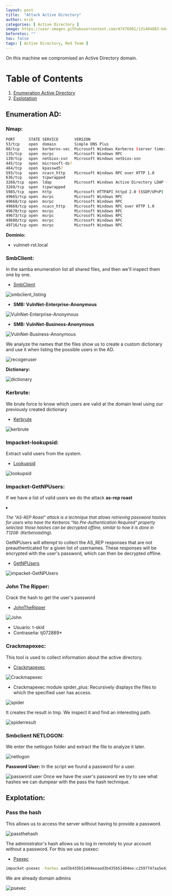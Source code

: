 ```yaml
---
layout: post
title:  "Attack Active Directory"
author: erik
categories: [ Active Directory ]
image: https://user-images.githubusercontent.com/47476901/131404883-b4abe28e-a673-4660-ba86-fe2f46530810.jpg
beforetoc: ""
toc: false
tags: [ Active Directory, Red Team ]
---
```


On this machine we compromised an Active Directory domain.

# Table of Contents
1. [Enumeration Active Directory](#EnumerationAD)
2. [Explotation](#Explotation)

## Enumeration AD: <a name="EnumerationAD"></a>
### Nmap:
```bash
PORT      STATE SERVICE       VERSION
53/tcp    open  domain        Simple DNS Plus
88/tcp    open  kerberos-sec  Microsoft Windows Kerberos (server time: 2021-08-30 16:59:43Z)
135/tcp   open  msrpc         Microsoft Windows RPC
139/tcp   open  netbios-ssn   Microsoft Windows netbios-ssn
445/tcp   open  microsoft-ds?
464/tcp   open  kpasswd5?
593/tcp   open  ncacn_http    Microsoft Windows RPC over HTTP 1.0
636/tcp   open  tcpwrapped
3268/tcp  open  ldap          Microsoft Windows Active Directory LDAP (Domain: vulnnet-rst.local0., Site: Default-First-Site-Name)
3269/tcp  open  tcpwrapped
5985/tcp  open  http          Microsoft HTTPAPI httpd 2.0 (SSDP/UPnP)
49665/tcp open  msrpc         Microsoft Windows RPC
49668/tcp open  msrpc         Microsoft Windows RPC
49669/tcp open  ncacn_http    Microsoft Windows RPC over HTTP 1.0
49670/tcp open  msrpc         Microsoft Windows RPC
49673/tcp open  msrpc         Microsoft Windows RPC
49680/tcp open  msrpc         Microsoft Windows RPC
49716/tcp open  msrpc         Microsoft Windows RPC
```
**Dominio:**
- vulnnet-rst.local

### SmbClient:

In the samba enumeration list all shared files, and then we'll inspect them one by one.
- <a href="https://www.samba.org/samba/download" target="_blank">SmbClient</a>

![smbclient_listing](https://user-images.githubusercontent.com/47476901/131402701-ce0fe921-d129-4471-82c6-24501f0e1308.png)

- **SMB: VulnNet-Enterprise-Anonymous**

![VulnNet-Enterprise-Anonymous](https://user-images.githubusercontent.com/47476901/131402731-ef0d65e7-9a2d-44f0-ab8b-2f70068d502b.png)

- **SMB: VulnNet-Business-Anonymous**

![VulnNet-Business-Anonymous](https://user-images.githubusercontent.com/47476901/131402753-1cfcbf4f-28d5-48ca-b453-9857aa0b8ff3.png)

We analyze the names that the files show us to create a custom dictionary and use it when listing the possible users in the AD.

![recogeruser](https://user-images.githubusercontent.com/47476901/131402776-869348bf-d3b3-4911-9ef5-d36760d71c3b.png)

**Dictionary:**

![dictionary](https://user-images.githubusercontent.com/47476901/131402807-9f24c798-b8d9-49fb-88a5-31e39fee9995.png)

### Kerbrute:

We brute force to know which users are valid at the domain level using our previously created dictionary
- <a href="https://github.com/ropnop/kerbrute" target="_blank">Kerbrute</a>

![kerbrute](https://user-images.githubusercontent.com/47476901/131402818-de939578-3873-45ef-a4e9-4b306357a722.png)

### Impacket-lookupsid:

Extract valid users from the system.
- <a href="https://github.com/SecureAuthCorp/impacket/blob/master/examples/lookupsid.py" target="_blank">Lookupsid</a>

![lookupsid](https://user-images.githubusercontent.com/47476901/131402828-1f05eac2-80d5-494e-8599-cda86e24c50a.png)

### Impacket-GetNPUsers:

If we have a list of valid users we do the attack **as-rep roast**

<li><i><em style="font-size: 13px;">
  
The "AS-REP Roast" attack is a technique that allows retrieving password hashes for users who have the Kerberos "No Pre-Authentication Required" property selected: those hashes can be decrypted offline, similar to how it is done in T1208: (Kerberoasting).
</em></i></li>

GetNPUsers will attempt to collect the AS_REP responses that are not preauthenticated for a given list of usernames. These responses will be encrypted with the user's password, which can then be decrypted offline.
- <a href="https://github.com/SecureAuthCorp/impacket/blob/master/examples/GetNPUsers.py" target="_blank">GetNPUsers</a>

![impacket-GetNPUsers](https://user-images.githubusercontent.com/47476901/131402842-2e67866b-7d8a-4e54-b42c-99af25852bb5.png)

### John The Ripper:
Crack the hash to get the user's password
- <a href="https://www.openwall.com/john/" target="_blank">JohnTheRipper</a>

![John](https://user-images.githubusercontent.com/47476901/131403225-2ff909e6-56fe-4a43-9914-b5f94c849fbe.png)
- Usuario: t-skid
- Contraseña: tj072889*  

### Crackmapexec:
This tool is used to collect information about the active directory.
- <a href="https://github.com/byt3bl33d3r/CrackMapExec" target="_blank">Crackmapexec</a>

![Crackmapexec](https://user-images.githubusercontent.com/47476901/131402847-0984fe0e-917b-4fa6-b023-ec6a28f41727.png)

- Crackmapexec module spider_plus:
Recursively displays the files to which the specified user has access.

![spider](https://user-images.githubusercontent.com/47476901/131402860-f4ecb13d-9ca1-4685-9c8d-f268a8b777b2.png)

It creates the result in tmp.
We inspect it and find an interesting path.

![spiderresult](https://user-images.githubusercontent.com/47476901/131402873-285ae9b8-6e24-4fda-ac50-77a84663e196.png)

### Smbclient NETLOGON:
We enter the netlogon folder and extract the file to analyze it later.

![netlogon](https://user-images.githubusercontent.com/47476901/131402885-6c21b663-7759-45f2-972a-68d564fa9f1e.png)

**Password User:**
In the script we found a password for a user.

![password user](https://user-images.githubusercontent.com/47476901/131402900-e6f113d0-5982-4411-bea3-0fb77f1f2dc7.png)
Once we have the user's password we try to see what hashes we can dumpear with the pass the hash technique.

## Explotation: <a name="Explotation"></a>
### Pass the hash

This allows us to access the server without having to provide a password.

![passthehash](https://user-images.githubusercontent.com/47476901/131402921-beb788f6-17a0-4a14-8f07-feeac377e66a.png)

The administrator's hash allows us to log in remotely to your account without a password.
For this we use psexec:
- <a href="https://github.com/SecureAuthCorp/impacket/blob/master/examples/psexec.py" target="_blank">Psexec</a>

```bash
impacket-psexec -hashes aad3b435b51404eeaad3b435b51404ee:c2597747aa5e43022a3a3049a3c3b09d  Administrator@10.10.204.28
```
We are already domain admins

![psexec](https://user-images.githubusercontent.com/47476901/131402932-5a53aa6a-11fc-422e-882d-84737500e182.png)

